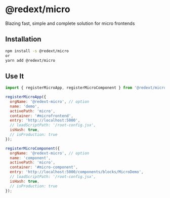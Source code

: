# @redext/micro

Blazing fast, simple and complete solution for micro frontends

## Installation

```bash
npm install -s @redext/micro
or
yarn add @redext/micro
```

## Use It

```js
import { registerMicroApp, registerMicroComponent } from '@redext/micro';

registerMicroApp({
  orgName: '@redext-micro', // option
  name: 'demo',
  activePath: 'micro',
  container: '#microfrontend',
  entry: 'http://localhost:5000',
  // loadScriptPath: '/root-config.jsx',
  isHash: true,
  // isProduction: true
});

registerMicroComponent({
  orgName: '@redext-micro', // option
  name: 'component',
  activePath: 'micro',
  container: '#micro-component',
  entry: 'http://localhost:5000/components/blocks/MicroDemo',
  // loadScriptPath: '/root-config.jsx',
  isHash: true,
  // isProduction: true
});
```
